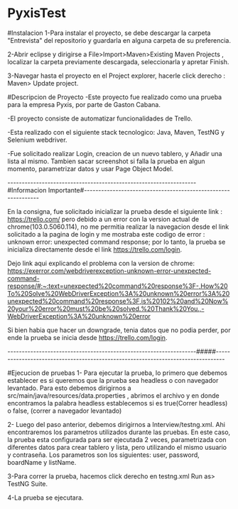 # PyxisTest

#Instalacion
1-Para instalar el proyecto, se debe descargar la carpeta "Entrevista" del repositorio y guardarla en alguna carpeta de su preferencia.

2-Abrir eclipse y dirigirse a  File>Import>Maven>Existing Maven Projects , localizar la carpeta previamente descargada, seleccionarla y apretar Finish.

3-Navegar hasta el proyecto en el Project explorer, hacerle click derecho : Maven> Update project. 

#Descripcion de Proyecto
-Este proyecto fue realizado como una prueba para la empresa Pyxis, por parte de Gaston Cabana.

-El proyecto consiste de automatizar funcionalidades de Trello.

-Esta realizado con el siguiente stack tecnologico: Java, Maven, TestNG y Selenium webdriver.

-Fue solicitado realizar Login, creacion de un nuevo tablero, y Añadir una lista al mismo. Tambien sacar screenshot si falla la prueba en algun momento, parametrizar datos y usar Page Object Model.


------------------------------------------------------------------#Informacion Importante#--------------------------------------------------------------

En la consigna, fue solicitado inicializar la prueba desde el siguiente link : https://trello.com/
pero debido a un error con la version actual de chrome(103.0.5060.114), no me permitia realizar la navegacion desde el link solicitado a la pagina de login y me mostraba este codigo de error : unknown error: unexpected command response; por lo tanto, la prueba se inicializa directamente desde el link https://trello.com/login.

Dejo link aqui  explicando el problema con la version de chrome: https://exerror.com/webdriverexception-unknown-error-unexpected-command-response/#:~:text=unexpected%20command%20response%3F-,How%20To%20Solve%20WebDriverException%3A%20unknown%20error%3A%20unexpected%20command%20response%3F,is%20102%20and%20Now%20your%20error%20must%20be%20solved.%20Thank%20You.,-WebDriverException%3A%20unknown%20error

Si bien habia que hacer un downgrade, tenia datos que no podia perder, por ende la prueba se inicia desde https://trello.com/login.

------------------------------------------------------------------#####---------------------------------------------------------------------------------



#Ejecucion de pruebas
1- Para ejecutar la prueba, lo primero que debemos establecer es si queremos que la prueba sea headless o con navegador levantado. Para esto debemos dirigirnos a src/main/java/resources/data.properties , abrimos el archivo y en donde encontramos la palabra headless establecemos si es true(Correr headless) o false, (correr a navegador levantado)

2- Luego del paso anterior, debemos dirigirnos a Interview/testng.xml. Ahi encontraremos los parametros utilizados durante las pruebas. En este caso, la prueba esta configurada para ser ejecutada 2 veces, parametrizada con diferentes datos para crear tablero y lista, pero utilizando el mismo usuario y contraseña. Los parametros son los siguientes: user, password, boardName y listName.

3-Para correr la prueba, hacemos click derecho en testng.xml  Run as> TestNG Suite.

4-La prueba se ejecutara.
